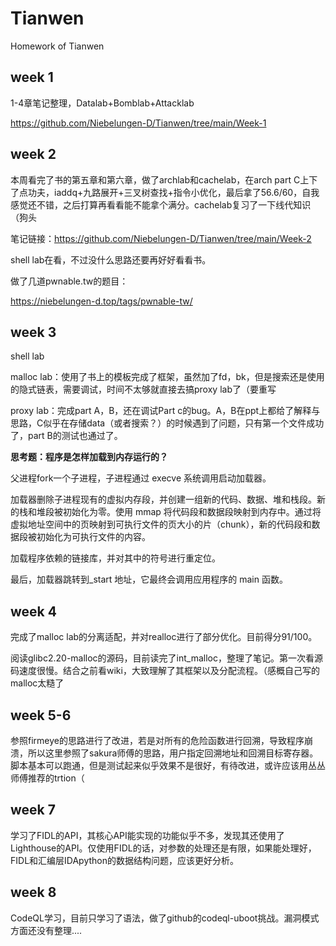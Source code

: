 # Tianwen
Homework of Tianwen

## week 1

1-4章笔记整理，Datalab+Bomblab+Attacklab

https://github.com/Niebelungen-D/Tianwen/tree/main/Week-1

## week 2

本周看完了书的第五章和第六章，做了archlab和cachelab，在arch part C上下了点功夫，iaddq+九路展开+三叉树查找+指令小优化，最后拿了56.6/60，自我感觉还不错，之后打算再看看能不能拿个满分。cachelab复习了一下线代知识（狗头

笔记链接：https://github.com/Niebelungen-D/Tianwen/tree/main/Week-2

shell lab在看，不过没什么思路还要再好好看看书。

做了几道pwnable.tw的题目：

https://niebelungen-d.top/tags/pwnable-tw/

## week 3

shell lab 

malloc lab：使用了书上的模板完成了框架，虽然加了fd，bk，但是搜索还是使用的隐式链表，需要调试，时间不太够就直接去搞proxy lab了（要重写

proxy lab：完成part A，B，还在调试Part c的bug。A，B在ppt上都给了解释与思路，C似乎在存储data（或者搜索？）的时候遇到了问题，只有第一个文件成功了，part B的测试也通过了。

**思考题：程序是怎样加载到内存运行的？**

父进程fork一个子进程，子进程通过 execve 系统调用启动加载器。

加载器删除子进程现有的虚拟内存段，并创建一组新的代码、数据、堆和栈段。新的栈和堆段被初始化为零。使用 mmap 将代码段和数据段映射到内存中。通过将虚拟地址空间中的页映射到可执行文件的页大小的片（chunk），新的代码段和数据段被初始化为可执行文件的内容。

加载程序依赖的链接库，并对其中的符号进行重定位。

最后，加载器跳转到_start 地址，它最终会调用应用程序的 main 函数。

## week 4

完成了malloc lab的分离适配，并对realloc进行了部分优化。目前得分91/100。

阅读glibc2.20-malloc的源码，目前读完了int_malloc，整理了笔记。第一次看源码速度很慢。结合之前看wiki，大致理解了其框架以及分配流程。（感概自己写的malloc太糙了

## week 5-6

参照firmeye的思路进行了改进，若是对所有的危险函数进行回溯，导致程序崩溃，所以这里参照了sakura师傅的思路，用户指定回溯地址和回溯目标寄存器。脚本基本可以跑通，但是测试起来似乎效果不是很好，有待改进，或许应该用丛丛师傅推荐的trtion（

## week 7

学习了FIDL的API，其核心API能实现的功能似乎不多，发现其还使用了Lighthouse的API。仅使用FIDL的话，对参数的处理还是有限，如果能处理好，FIDL和汇编层IDApython的数据结构问题，应该更好分析。

## week 8

CodeQL学习，目前只学习了语法，做了github的codeql-uboot挑战。漏洞模式方面还没有整理....